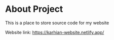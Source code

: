 # About Project

This is a place to store source code for my website

Website link: https://karhian-website.netlify.app/
